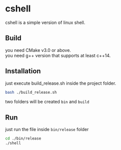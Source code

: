 # cshell

cshell is a simple version of linux shell.

## Build
you need  CMake v3.0 or above.\
you need g++  version that supports at least c++14.

## Installation

just execute build_release.sh inside the project folder.

```bash
bash ./build_release.sh
```
two folders will be created `bin` and `build`

## Run

just run the file inside `bin/release` folder

```bash
cd ./bin/release
./shell
```
